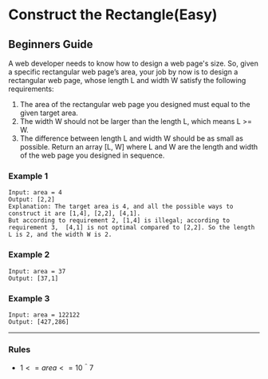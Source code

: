 # Construct the Rectangle(Easy)

## Beginners Guide

A web developer needs to know how to design a web page's size. So, given a specific rectangular web page’s area, your job by now is to design a rectangular web page, whose length L and width W satisfy the following requirements:

1. The area of the rectangular web page you designed must equal to the given target area.
1. The width W should not be larger than the length L, which means L >= W.
1. The difference between length L and width W should be as small as possible.
Return an array [L, W] where L and W are the length and width of the web page you designed in sequence.

### Example 1

```go=
Input: area = 4
Output: [2,2]
Explanation: The target area is 4, and all the possible ways to construct it are [1,4], [2,2], [4,1]. 
But according to requirement 2, [1,4] is illegal; according to requirement 3,  [4,1] is not optimal compared to [2,2]. So the length L is 2, and the width W is 2.
```

### Example 2

```go=
Input: area = 37
Output: [37,1]
```

### Example 3

```go=
Input: area = 122122
Output: [427,286]
```

---

### Rules

* $1 <= area <= 10＾7$
